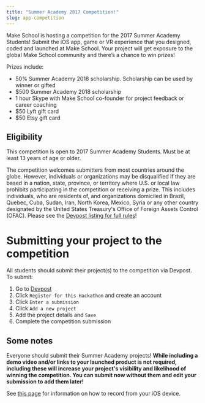 ```yaml
---
title: "Summer Academy 2017 Competition!"
slug: app-competition
---
```


Make School is hosting a competition for the 2017 Summer Academy Students! Submit the iOS app, game or VR experience that you designed, coded and launched at Make School. Your project will get exposure to the global Make School community and there’s a chance to win prizes!

Prizes include:

- 50% Summer Academy 2018 scholarship. Scholarship can be used by winner or gifted
- $500 Summer Academy 2018 scholarship
- 1 hour Skype with Make School co-founder for project feedback or career coaching
- $50 Lyft gift card
- $50 Etsy gift card

## Eligibility

This competition is open to 2017 Summer Academy Students. Must be at least 13 years of age or older.

The competition welcomes submitters from most countries around the globe. However, individuals or organizations may be disqualified if they are based in a nation, state, province, or territory where U.S. or local law prohibits participating in the competition or receiving a prize. This includes individuals, who are residents of, and organizations domiciled in Brazil, Quebec, Cuba, Sudan, Iran, North Korea, Mexico, Syria or any other country designated by the United States Treasury's Office of Foreign Assets Control (OFAC). Please see the [Devpost listing for full rules](https://summeracademy.devpost.com/rules)!

# Submitting your project to the competition

All students should submit their project(s) to the competition via Devpost. To submit:

1. Go to [Devpost](https://summeracademy.devpost.com/)
1. Click `Register for this Hackathon` and create an account
1. Click `Enter a submission`
1. Click `Add a new project`
1. Add the project details and `Save`
1. Complete the competition submission

## Some notes

Everyone should submit their Summer Academy projects! **While including a demo video and/or links to your launched product is not required, including these will increase your project's visibility and likelihood of winning the competition. You can submit now without them and edit your submission to add them later!**

See [this page](https://support.apple.com/en-us/HT201066#record) for information on how to record from your iOS device.
